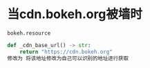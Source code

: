 # 当cdn.bokeh.org被墙时  
```bokeh.resource```  
``` Python
def _cdn_base_url() -> str:
    return "https://cdn.bokeh.org"
修改为 将该地址修改为自己可以识别的地址进行获取
